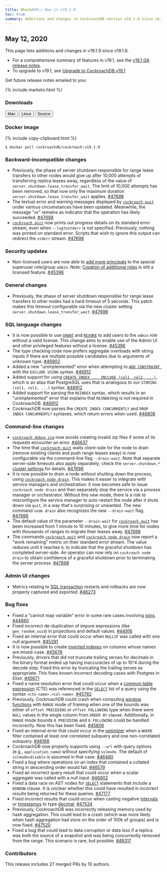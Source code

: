 ```yaml
---
title: What&#39;s New in v19.1.9
toc: true
summary: Additions and changes in CockroachDB version v19.1.9 since version v19.1.8
---
```


## May 12, 2020

This page lists additions and changes in v19.1.9 since v19.1.8.

- For a comprehensive summary of features in v19.1, see the [v19.1 GA release notes](v19.1.0.html).
- To upgrade to v19.1, see [Upgrade to CockroachDB v19.1](../v19.1/upgrade-cockroach-version.html)

Get future release notes emailed to you:

{% include marketo.html %}

### Downloads

<div id="os-tabs" class="clearfix os-tabs_button-outline-primary">
    <a href="https://binaries.cockroachdb.com/cockroach-v19.1.9.darwin-10.9-amd64.tgz"><button id="mac" data-eventcategory="mac-binary-release-notes">Mac</button></a>
    <a href="https://binaries.cockroachdb.com/cockroach-v19.1.9.linux-amd64.tgz"><button id="linux" data-eventcategory="linux-binary-release-notes">Linux</button></a>
    <a href="https://binaries.cockroachdb.com/cockroach-v19.1.9.src.tgz"><button id="source" data-eventcategory="source-release-notes">Source</button></a>
</div>

### Docker image

{% include copy-clipboard.html %}
~~~shell
$ docker pull cockroachdb/cockroach:v19.1.9
~~~

### Backward-incompatible changes

- Previously, the phase of server shutdown responsible for range lease transfers to other nodes would give up after 10,000 attempts of transferring replica leases away, regardless of the value of `server.shutdown.lease_transfer_wait`. The limit of 10,000 attempts has been removed, so that now only the maximum duration `server.shutdown.lease_transfer_wait` applies. [#47698][#47698]
- The textual error and warning messages displayed by [`cockroach quit`](../v19.1/stop-a-node.html) under various circumstances have been updated. Meanwhile, the message "`ok`" remains as indicator that the operation has likely succeeded. [#47698][#47698]
- [`cockroach quit`](../v19.1/stop-a-node.html) now prints out progress details on its standard error stream, even when `--logtostderr` is not specified. Previously, nothing was printed on standard error. Scripts that wish to ignore this output can redirect the `stderr` stream. [#47698][#47698]

### Security updates

- Non-licensed users are now able to [add more principals](../v19.1/grant-roles.html) to the special superuser role/group `admin`. Note: [Creation of additional roles](../v19.1/create-role.html) is still a licensed feature. [#45396][#45396]

### General changes

- Previously, the phase of server shutdown responsible for range lease transfers to other nodes had a hard timeout of 5 seconds. This patch makes this timeout configurable via the new cluster setting `server.shutdown.lease_transfer_wait`. [#47698][#47698]

### SQL language changes

- It is now possible to use [`GRANT`](../v19.1/grant.html) and [`REVOKE`](../v19.1/revoke.html) to add users to the `admin` role without a valid license. This change aims to enable use of the Admin UI and other privileged features without a license. [#45396][#45396]
- The type checking code now prefers aggregate overloads with string inputs if there are multiple possible candidates due to arguments of unknown type. [#46902][#46902]
- Added a new "unimplemented" error when attempting to [`ADD CONSTRAINT `](../v19.1/add-constraint.html) with the `EXCLUDE USING` syntax. [#46912][#46912]
- Added support for using [`CREATE INDEX ... INCLUDE (col1, col2, ...)`](../v19.1/create-index.html), which is an alias that PostgreSQL uses that is analogous to our `STORING (col1, col2, ...)` syntax. [#46912][#46912]
- Added support for parsing the `REINDEX` syntax, which results in an "unimplemented" error that explains that `REINDEX`ing is not required in CockroachDB. [#46912][#46912]
- CockroachDB now parses the `CREATE INDEX CONCURRENTLY` and `DROP INDEX CONCURRENTLY` syntaxes, which return errors when used. [#46808][#46808]

### Command-line changes

- [`cockroach debug zip`](../v19.1/debug-zip.html) now avoids creating invalid zip files if some of its requests encounter an error. [#46637][#46637]
- The time that [`cockroach quit`](../v19.1/stop-a-node.html) waits client-side for the node to drain (remove existing clients and push range leases away) is now configurable via the command-line flag `--drain-wait`. Note that separate server-side timeouts also apply separately; check the `server.shutdown.*` [cluster settings](../v19.1/cluster-settings.html) for details. [#47698][#47698]
- It is now possible to drain a node without shutting down the process, using [`cockroach node drain`](../v19.1/view-node-details.html). This makes it easier to integrate with service managers and orchestration: it now becomes safe to issue `cockroach node drain` and then separately stop the service via a process manager or orchestrator. Without this new mode, there is a risk to misconfigure the service manager to auto-restart the node after it shuts down via `quit`, in a way that's surprising or unwanted. The new command `node drain` also recognizes the new `--drain-wait` flag. [#47698][#47698]
- The default value of the parameter `--drain-wait` for [`cockroach quit`](../v19.1/stop-a-node.html) has been increased from 1 minute to 10 minutes, to give more time for nodes with thousands of ranges to migrate their leases away. [#47698][#47698]
- The commands [`cockroach quit`](../v19.1/stop-a-node.html) and [`cockroach node drain`](../v19.1/view-node-details.html) now report a "work remaining" metric on their standard error stream. The value reduces until it reaches `0`, to indicate that the graceful shutdown has completed server-side. An operator can now rely on `cockroach node drain` to obtain confidence of a graceful shutdown prior to terminating the server process. [#47698][#47698]

### Admin UI changes

- Metrics relating to [SQL transaction](../v19.1/admin-ui-sql-dashboard.html) restarts and rollbacks are now properly captured and exported. [#46273][#46273]

### Bug fixes

- Fixed a "cannot map variable" error in some rare cases involving [joins](../v19.1/joins.html). [#44860][#44860]
- Fixed incorrect de-duplication of impure expressions (like `gen_random_uuid`) in projections and default values. [#44916][#44916]
- Fixed an internal error that could occur when `NULLIF` was called with one null argument. [#45391][#45391]
- It is now possible to create [inverted indexes](../v19.1/inverted-indexes.html) on columns whose names are mixed-case. [#45678][#45678]
- Previously, drivers that did not truncate trailing zeroes for decimals in the binary format ended up having inaccuracies of up to 10^4 during the decode step. Fixed this error by truncating the trailing zeroes as appropriate. This fixes known incorrect decoding cases with Postgrex in Elixir. [#45671][#45671]
- Fixed a name resolution error that could occur when a [common table expression](../v19.1/common-table-expressions.html) (CTE) was referenced in the [`SELECT`](../v19.1/selection-queries.html) list of a query using the syntax `<cte-name>.<col-name>`. [#45782][#45782]
- Previously, CockroachDB could crash when computing [window functions](../v19.1/window-functions.html) with `RANGE` mode of framing when one of the bounds was either of `offset PRECEDING` or `offset FOLLOWING` type when there were `NULL` values in the single column from `ORDER BY` clause. Additionally, in `RANGE` mode bounds `0 PRECEDING` and `0 FOLLOWING` could be handled incorrectly. Now this has been fixed. [#45806][#45806]
- Fixed an internal error that could occur in the [optimizer](../v19.1/cost-based-optimizer.html) when a `WHERE` filter contained at least one correlated subquery and one non-correlated subquery. [#46168][#46168]
- CockroachDB now properly supports using `--url` with query options (e.g., `application_name`) without specifying `sslmode`. The default of `sslmode=disable` is assumed in that case. [#46480][#46480]
- Fixed a bug where operations on an index that contained a collated string in descending order would fail. [#46579][#46579]
- Fixed an incorrect query result that could occur when a scalar aggregate was called with a null input. [#46902][#46902]
- Fixed a data race on AST nodes for [`SELECT`](../v19.1/selection-queries.html) statements that include a `WINDOW` clause. It is unclear whether this could have resulted in incorrect results being returned for these queries. [#47177][#47177]
- Fixed incorrect results that could occur when casting negative [intervals](../v19.1/interval.html) or [timestamps](../v19.1/timestamp.html) to type [decimal](../v19.1/decimal.html). [#47524][#47524]
- Previously, CockroachDB was incorrectly releasing memory used by hash aggregation. This could lead to a crash (which was more likely when hash aggregation had store on the order of 100k of groups) and is now fixed. [#47520][#47520]
- Fixed a bug that could lead to data corruption or data loss if a replica was both the source of a snapshot and was being concurrently removed from the range. This scenario is rare, but possible. [#48317][#48317]

### Contributors

This release includes 27 merged PRs by 10 authors.

[#44860]: https://github.com/cockroachdb/cockroach/pull/44860
[#44916]: https://github.com/cockroachdb/cockroach/pull/44916
[#45391]: https://github.com/cockroachdb/cockroach/pull/45391
[#45396]: https://github.com/cockroachdb/cockroach/pull/45396
[#45671]: https://github.com/cockroachdb/cockroach/pull/45671
[#45678]: https://github.com/cockroachdb/cockroach/pull/45678
[#45782]: https://github.com/cockroachdb/cockroach/pull/45782
[#45806]: https://github.com/cockroachdb/cockroach/pull/45806
[#46168]: https://github.com/cockroachdb/cockroach/pull/46168
[#46273]: https://github.com/cockroachdb/cockroach/pull/46273
[#46480]: https://github.com/cockroachdb/cockroach/pull/46480
[#46579]: https://github.com/cockroachdb/cockroach/pull/46579
[#46637]: https://github.com/cockroachdb/cockroach/pull/46637
[#46808]: https://github.com/cockroachdb/cockroach/pull/46808
[#46902]: https://github.com/cockroachdb/cockroach/pull/46902
[#46912]: https://github.com/cockroachdb/cockroach/pull/46912
[#47177]: https://github.com/cockroachdb/cockroach/pull/47177
[#47520]: https://github.com/cockroachdb/cockroach/pull/47520
[#47524]: https://github.com/cockroachdb/cockroach/pull/47524
[#47698]: https://github.com/cockroachdb/cockroach/pull/47698
[#48317]: https://github.com/cockroachdb/cockroach/pull/48317
